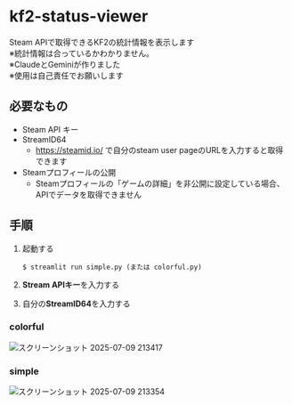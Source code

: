 # kf2-status-viewer
Steam APIで取得できるKF2の統計情報を表示します  
※統計情報は合っているかわかりません。  
※ClaudeとGeminiが作りました  
※使用は自己責任でお願いします  

## 必要なもの
* Steam API キー
* StreamID64
    * https://steamid.io/ で自分のsteam user pageのURLを入力すると取得できます
* Steamプロフィールの公開
    * Steamプロフィールの「ゲームの詳細」を非公開に設定している場合、APIでデータを取得できません


## 手順

1. 起動する
    ```
    $ streamlit run simple.py (または colorful.py)
    ```

2. **Stream APIキー**を入力する

3. 自分の**StreamID64**を入力する

### colorful
![スクリーンショット 2025-07-09 213417](https://github.com/user-attachments/assets/5dc66fb4-58aa-4d5b-be7b-b05bf32b3812)


### simple
![スクリーンショット 2025-07-09 213354](https://github.com/user-attachments/assets/cc70ded2-18c1-4a69-80df-4c6cdee9e54c)
